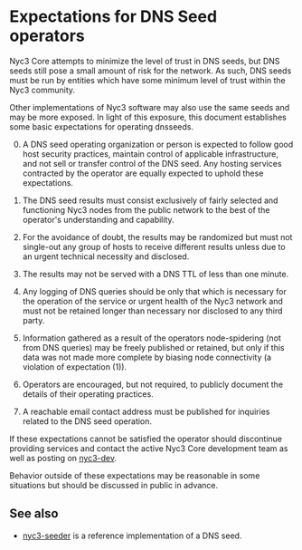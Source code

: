 Expectations for DNS Seed operators
====================================

Nyc3 Core attempts to minimize the level of trust in DNS seeds,
but DNS seeds still pose a small amount of risk for the network.
As such, DNS seeds must be run by entities which have some minimum
level of trust within the Nyc3 community.

Other implementations of Nyc3 software may also use the same
seeds and may be more exposed. In light of this exposure, this
document establishes some basic expectations for operating dnsseeds.

0. A DNS seed operating organization or person is expected to follow good
host security practices, maintain control of applicable infrastructure,
and not sell or transfer control of the DNS seed. Any hosting services
contracted by the operator are equally expected to uphold these expectations.

1. The DNS seed results must consist exclusively of fairly selected and
functioning Nyc3 nodes from the public network to the best of the
operator's understanding and capability.

2. For the avoidance of doubt, the results may be randomized but must not
single-out any group of hosts to receive different results unless due to an
urgent technical necessity and disclosed.

3. The results may not be served with a DNS TTL of less than one minute.

4. Any logging of DNS queries should be only that which is necessary
for the operation of the service or urgent health of the Nyc3
network and must not be retained longer than necessary nor disclosed
to any third party.

5. Information gathered as a result of the operators node-spidering
(not from DNS queries) may be freely published or retained, but only
if this data was not made more complete by biasing node connectivity
(a violation of expectation (1)).

6. Operators are encouraged, but not required, to publicly document the
details of their operating practices.

7. A reachable email contact address must be published for inquiries
related to the DNS seed operation.

If these expectations cannot be satisfied the operator should
discontinue providing services and contact the active Nyc3
Core development team as well as posting on
[nyc3-dev](https://lists.linuxfoundation.org/mailman/listinfo/nyc3-dev).

Behavior outside of these expectations may be reasonable in some
situations but should be discussed in public in advance.

See also
----------
- [nyc3-seeder](https://github.com/sipa/nyc3-seeder) is a reference implementation of a DNS seed.
